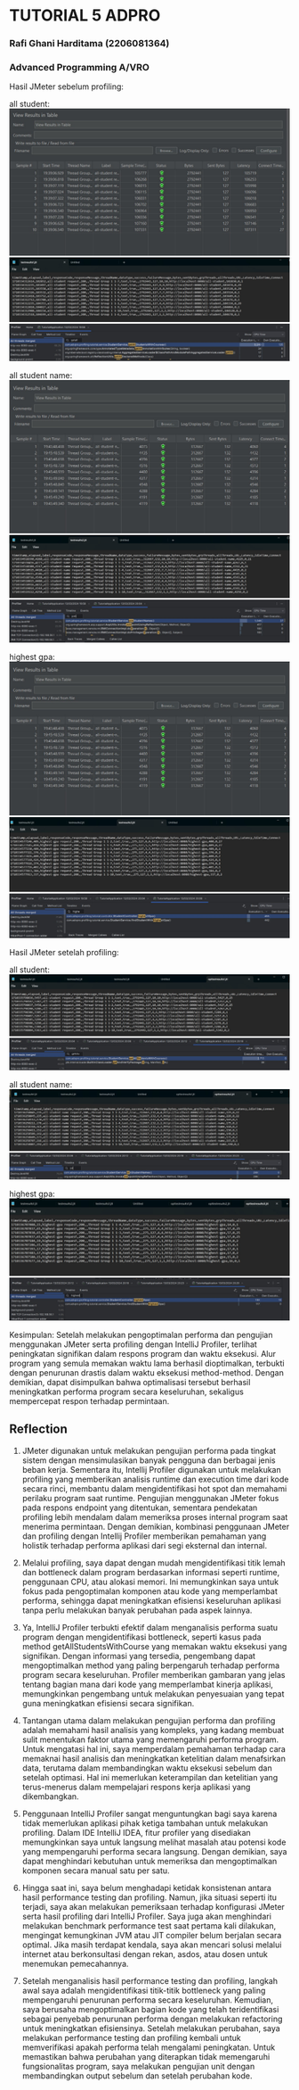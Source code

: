 # TUTORIAL 5 ADPRO
### Rafi Ghani Harditama (2206081364)
### Advanced Programming A/VRO

Hasil JMeter sebelum profiling:

all student:
![img.png](src/main/resources/static/images/img.png)
![img.png](img3.png)
![img.png](img6.png)

all student name:
![img.png](img1.png)
![img.png](img4.png)
![img.png](img7.png)

highest gpa:
![img.png](img2.png)
![img.png](img5.png)
![img.png](img8.png)

Hasil JMeter setelah profiling:

all student:
![img.png](img9.png)
![img.png](img10.png)

all student name:
![img.png](img11.png)
![img.png](img12.png)

highest gpa:
![img.png](img13.png)
![img.png](img14.png)

Kesimpulan:
Setelah melakukan pengoptimalan performa dan pengujian menggunakan JMeter serta profiling dengan IntelliJ Profiler, terlihat peningkatan signifikan dalam respons program dan waktu eksekusi. Alur program yang semula memakan waktu lama berhasil dioptimalkan, terbukti dengan penurunan drastis dalam waktu eksekusi method-method. Dengan demikian, dapat disimpulkan bahwa optimalisasi tersebut berhasil meningkatkan performa program secara keseluruhan, sekaligus mempercepat respon terhadap permintaan.

## Reflection
1. JMeter digunakan untuk melakukan pengujian performa pada tingkat sistem dengan mensimulasikan banyak pengguna dan berbagai jenis beban kerja. Sementara itu, Intellij Profiler digunakan untuk melakukan profiling yang memberikan analisis runtime dan execution time dari kode secara rinci, membantu dalam mengidentifikasi hot spot dan memahami perilaku program saat runtime. Pengujian menggunakan JMeter fokus pada respons endpoint yang ditentukan, sementara pendekatan profiling lebih mendalam dalam memeriksa proses internal program saat menerima permintaan. Dengan demikian, kombinasi penggunaan JMeter dan profiling dengan Intellij Profiler memberikan pemahaman yang holistik terhadap performa aplikasi dari segi eksternal dan internal.

2. Melalui profiling, saya dapat dengan mudah mengidentifikasi titik lemah dan bottleneck dalam program berdasarkan informasi seperti runtime, penggunaan CPU, atau alokasi memori. Ini memungkinkan saya untuk fokus pada pengoptimalan komponen atau kode yang memperlambat performa, sehingga dapat meningkatkan efisiensi keseluruhan aplikasi tanpa perlu melakukan banyak perubahan pada aspek lainnya.

3. Ya, IntelliJ Profiler terbukti efektif dalam menganalisis performa suatu program dengan mengidentifikasi bottleneck, seperti kasus pada method getAllStudentsWithCourse yang memakan waktu eksekusi yang signifikan. Dengan informasi yang tersedia, pengembang dapat mengoptimalkan method yang paling berpengaruh terhadap performa program secara keseluruhan. Profiler memberikan gambaran yang jelas tentang bagian mana dari kode yang memperlambat kinerja aplikasi, memungkinkan pengembang untuk melakukan penyesuaian yang tepat guna meningkatkan efisiensi secara signifikan.

4. Tantangan utama dalam melakukan pengujian performa dan profiling adalah memahami hasil analisis yang kompleks, yang kadang membuat sulit menentukan faktor utama yang memengaruhi performa program. Untuk mengatasi hal ini, saya memperdalam pemahaman terhadap cara memaknai hasil analisis dan meningkatkan ketelitian dalam menafsirkan data, terutama dalam membandingkan waktu eksekusi sebelum dan setelah optimasi. Hal ini memerlukan keterampilan dan ketelitian yang terus-menerus dalam mempelajari respons kerja aplikasi yang dikembangkan.

5. Penggunaan IntelliJ Profiler sangat menguntungkan bagi saya karena tidak memerlukan aplikasi pihak ketiga tambahan untuk melakukan profiling. Dalam IDE IntelliJ IDEA, fitur profiler yang disediakan memungkinkan saya untuk langsung melihat masalah atau potensi kode yang mempengaruhi performa secara langsung. Dengan demikian, saya dapat menghindari kebutuhan untuk memeriksa dan mengoptimalkan komponen secara manual satu per satu.

6. Hingga saat ini, saya belum menghadapi ketidak konsistenan antara hasil performance testing dan profiling. Namun, jika situasi seperti itu terjadi, saya akan melakukan pemeriksaan terhadap konfigurasi JMeter serta hasil profiling dari IntelliJ Profiler. Saya juga akan menghindari melakukan benchmark performance test saat pertama kali dilakukan, mengingat kemungkinan JVM atau JIT compiler belum berjalan secara optimal. Jika masih terdapat kendala, saya akan mencari solusi melalui internet atau berkonsultasi dengan rekan, asdos, atau dosen untuk menemukan pemecahannya.

7. Setelah menganalisis hasil performance testing dan profiling, langkah awal saya adalah mengidentifikasi titik-titik bottleneck yang paling mempengaruhi penurunan performa secara keseluruhan. Kemudian, saya berusaha mengoptimalkan bagian kode yang telah teridentifikasi sebagai penyebab penurunan performa dengan melakukan refactoring untuk meningkatkan efisiensinya. Setelah melakukan perubahan, saya melakukan performance testing dan profiling kembali untuk memverifikasi apakah performa telah mengalami peningkatan. Untuk memastikan bahwa perubahan yang diterapkan tidak memengaruhi fungsionalitas program, saya melakukan pengujian unit dengan membandingkan output sebelum dan setelah perubahan kode.
